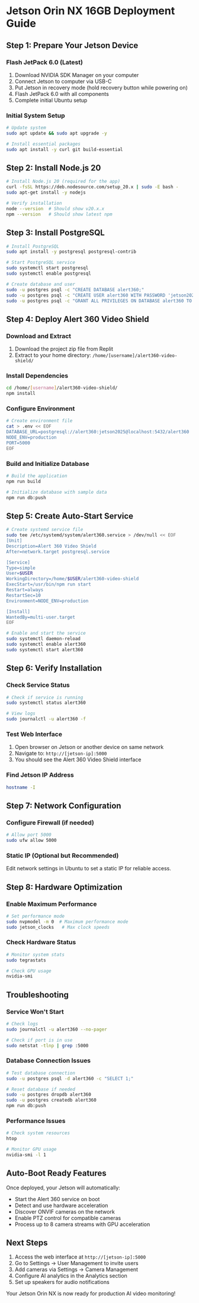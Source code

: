 # Jetson Orin NX 16GB Deployment Guide

## Step 1: Prepare Your Jetson Device

### Flash JetPack 6.0 (Latest)
1. Download NVIDIA SDK Manager on your computer
2. Connect Jetson to computer via USB-C
3. Put Jetson in recovery mode (hold recovery button while powering on)
4. Flash JetPack 6.0 with all components
5. Complete initial Ubuntu setup

### Initial System Setup
```bash
# Update system
sudo apt update && sudo apt upgrade -y

# Install essential packages
sudo apt install -y curl git build-essential
```

## Step 2: Install Node.js 20

```bash
# Install Node.js 20 (required for the app)
curl -fsSL https://deb.nodesource.com/setup_20.x | sudo -E bash -
sudo apt-get install -y nodejs

# Verify installation
node --version  # Should show v20.x.x
npm --version   # Should show latest npm
```

## Step 3: Install PostgreSQL

```bash
# Install PostgreSQL
sudo apt install -y postgresql postgresql-contrib

# Start PostgreSQL service
sudo systemctl start postgresql
sudo systemctl enable postgresql

# Create database and user
sudo -u postgres psql -c "CREATE DATABASE alert360;"
sudo -u postgres psql -c "CREATE USER alert360 WITH PASSWORD 'jetson2025';"
sudo -u postgres psql -c "GRANT ALL PRIVILEGES ON DATABASE alert360 TO alert360;"
```

## Step 4: Deploy Alert 360 Video Shield

### Download and Extract
1. Download the project zip file from Replit
2. Extract to your home directory: `/home/[username]/alert360-video-shield/`

### Install Dependencies
```bash
cd /home/[username]/alert360-video-shield/
npm install
```

### Configure Environment
```bash
# Create environment file
cat > .env << EOF
DATABASE_URL=postgresql://alert360:jetson2025@localhost:5432/alert360
NODE_ENV=production
PORT=5000
EOF
```

### Build and Initialize Database
```bash
# Build the application
npm run build

# Initialize database with sample data
npm run db:push
```

## Step 5: Create Auto-Start Service

```bash
# Create systemd service file
sudo tee /etc/systemd/system/alert360.service > /dev/null << EOF
[Unit]
Description=Alert 360 Video Shield
After=network.target postgresql.service

[Service]
Type=simple
User=$USER
WorkingDirectory=/home/$USER/alert360-video-shield
ExecStart=/usr/bin/npm run start
Restart=always
RestartSec=10
Environment=NODE_ENV=production

[Install]
WantedBy=multi-user.target
EOF

# Enable and start the service
sudo systemctl daemon-reload
sudo systemctl enable alert360
sudo systemctl start alert360
```

## Step 6: Verify Installation

### Check Service Status
```bash
# Check if service is running
sudo systemctl status alert360

# View logs
sudo journalctl -u alert360 -f
```

### Test Web Interface
1. Open browser on Jetson or another device on same network
2. Navigate to: `http://[jetson-ip]:5000`
3. You should see the Alert 360 Video Shield interface

### Find Jetson IP Address
```bash
hostname -I
```

## Step 7: Network Configuration

### Configure Firewall (if needed)
```bash
# Allow port 5000
sudo ufw allow 5000
```

### Static IP (Optional but Recommended)
Edit network settings in Ubuntu to set a static IP for reliable access.

## Step 8: Hardware Optimization

### Enable Maximum Performance
```bash
# Set performance mode
sudo nvpmodel -m 0  # Maximum performance mode
sudo jetson_clocks   # Max clock speeds
```

### Check Hardware Status
```bash
# Monitor system stats
sudo tegrastats

# Check GPU usage
nvidia-smi
```

## Troubleshooting

### Service Won't Start
```bash
# Check logs
sudo journalctl -u alert360 --no-pager

# Check if port is in use
sudo netstat -tlnp | grep :5000
```

### Database Connection Issues
```bash
# Test database connection
sudo -u postgres psql -d alert360 -c "SELECT 1;"

# Reset database if needed
sudo -u postgres dropdb alert360
sudo -u postgres createdb alert360
npm run db:push
```

### Performance Issues
```bash
# Check system resources
htop

# Monitor GPU usage
nvidia-smi -l 1
```

## Auto-Boot Ready Features

Once deployed, your Jetson will automatically:
- Start the Alert 360 service on boot
- Detect and use hardware acceleration
- Discover ONVIF cameras on the network
- Enable PTZ control for compatible cameras
- Process up to 8 camera streams with GPU acceleration

## Next Steps

1. Access the web interface at `http://[jetson-ip]:5000`
2. Go to Settings → User Management to invite users
3. Add cameras via Settings → Camera Management
4. Configure AI analytics in the Analytics section
5. Set up speakers for audio notifications

Your Jetson Orin NX is now ready for production AI video monitoring!